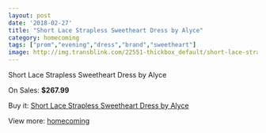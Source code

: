 ```yaml
---
layout: post
date: '2018-02-27'
title: "Short Lace Strapless Sweetheart Dress by Alyce"
category: homecoming
tags: ["prom","evening","dress","brand","sweetheart"]
image: http://img.transblink.com/22551-thickbox_default/short-lace-strapless-sweetheart-dress-by-alyce.jpg
---
```

Short Lace Strapless Sweetheart Dress by Alyce

On Sales: **$267.99**
<a href="https://www.transblink.com/en/homecoming/7158-short-lace-strapless-sweetheart-dress-by-alyce.html"><amp-img layout="responsive" width="600" height="600" src="//img.transblink.com/22551-thickbox_default/short-lace-strapless-sweetheart-dress-by-alyce.jpg" alt="Short Lace Strapless Sweetheart Dress by Alyce 0" /></a>
<a href="https://www.transblink.com/en/homecoming/7158-short-lace-strapless-sweetheart-dress-by-alyce.html"><amp-img layout="responsive" width="600" height="600" src="//img.transblink.com/22553-thickbox_default/short-lace-strapless-sweetheart-dress-by-alyce.jpg" alt="Short Lace Strapless Sweetheart Dress by Alyce 1" /></a>
<a href="https://www.transblink.com/en/homecoming/7158-short-lace-strapless-sweetheart-dress-by-alyce.html"><amp-img layout="responsive" width="600" height="600" src="//img.transblink.com/22552-thickbox_default/short-lace-strapless-sweetheart-dress-by-alyce.jpg" alt="Short Lace Strapless Sweetheart Dress by Alyce 2" /></a>

Buy it: [Short Lace Strapless Sweetheart Dress by Alyce](https://www.transblink.com/en/homecoming/7158-short-lace-strapless-sweetheart-dress-by-alyce.html "Short Lace Strapless Sweetheart Dress by Alyce")

View more: [homecoming](https://www.transblink.com/en/57-homecoming "homecoming")